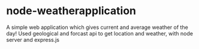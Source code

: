 # node-weatherapplication

A simple web application which gives current and average weather of the day!
Used geological and forcast api to get location and weather, with node server and express.js
